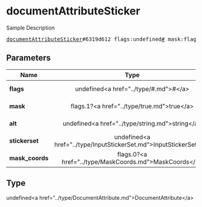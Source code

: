 # documentAttributeSticker

Sample Description

<pre>
<a href="../constructor/documentAttributeSticker.md">documentAttributeSticker</a>#6319d612 flags:undefined<a href="../type/#.md">#</a> mask:flags.1?<a href="../type/true.md">true</a> alt:undefined<a href="../type/string.md">string</a> stickerset:undefined<a href="../type/InputStickerSet.md">InputStickerSet</a> mask_coords:flags.0?<a href="../type/MaskCoords.md">MaskCoords</a> = undefined<a href="../type/DocumentAttribute.md">DocumentAttribute</a>;
</pre>

## Parameters

| Name | Type | Description |
|------|:----:|-------------|
| **flags** | undefined&lt;a href=&#34;../type/#.md&#34;&gt;#&lt;/a&gt; | Param description |
| **mask** | flags.1?&lt;a href=&#34;../type/true.md&#34;&gt;true&lt;/a&gt; | Param description |
| **alt** | undefined&lt;a href=&#34;../type/string.md&#34;&gt;string&lt;/a&gt; | Param description |
| **stickerset** | undefined&lt;a href=&#34;../type/InputStickerSet.md&#34;&gt;InputStickerSet&lt;/a&gt; | Param description |
| **mask_coords** | flags.0?&lt;a href=&#34;../type/MaskCoords.md&#34;&gt;MaskCoords&lt;/a&gt; | Param description |

## Type

undefined&lt;a href=&#34;../type/DocumentAttribute.md&#34;&gt;DocumentAttribute&lt;/a&gt;
